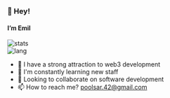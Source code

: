<!---
poolsar42/poolsar42 is a ✨ special ✨ repository because its `README.md` (this file) appears on your GitHub profile.
You can click the Preview link to take a look at your changes.
--->
 ### 👋 Hey!
 #### I’m Emil
![stats](https://github-readme-stats.vercel.app/api?username=poolsar42&include_all_commits=true&show_icons=true&theme=midnight-purple)  
![lang](https://github-readme-stats.vercel.app/api/top-langs/?username=poolsar42&show_icons=true&theme=midnight-purple&layout=compact)


- 👀 I have a strong attraction to web3 development
- 🌱 I'm constantly learning new staff
- 💞️ Looking to collaborate on software development
- 📫 How to reach me? poolsar.42@gmail.com
